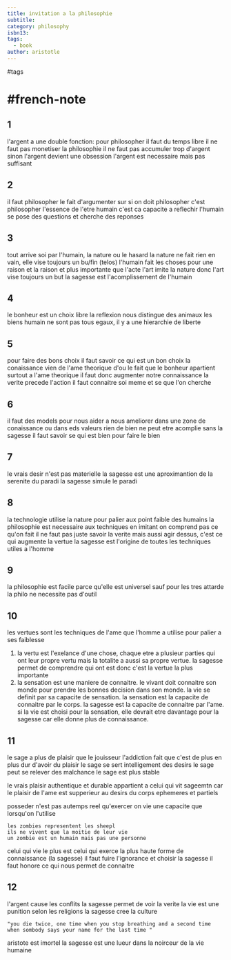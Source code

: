```yaml
---
title: invitation a la philosophie
subtitle: 
category: philosophy
isbn13: 
tags:
  - book
author: aristotle
---
```

#tags
# #french-note 

## 1
l'argent a une double fonction:
pour philosopher il faut du temps libre
il ne faut pas monetiser la philosophie
il ne faut pas accumuler trop d'argent
sinon l'argent devient une obsession
l'argent est necessaire mais pas suffisant
## 2
il faut philosopher
le fait d'argumenter sur si on doit philosopher c'est philosopher
l'essence de l'etre humain c'est ca capacite a reflechir
l'humain se pose des questions et cherche des reponses
## 3
tout arrive soi par l'humain, la nature ou le hasard
la nature ne fait rien en vain, elle vise toujours un bu/fin (telos)
l'humain fait les choses pour une raison et la raison et plus importante que l'acte
l'art imite la nature
donc l'art vise toujours un but
la sagesse est l'acomplissement de l'humain
## 4
le bonheur est un choix libre
la reflexion nous distingue des animaux
les biens humain ne sont pas tous egaux, il y a une hierarchie de liberte
## 5
pour faire des bons choix il faut savoir ce qui est un bon choix
la conaissance vien de l'ame theorique
d'ou le fait que le bonheur apartient surtout a l'ame theorique
il faut donc augmenter notre connaissance
la verite precede l'action
il faut connaitre soi meme et se que l'on cherche

## 6
il faut des models pour nous aider a nous ameliorer dans une zone de conaissance ou dans eds valeurs
rien de bien ne peut etre acomplie sans la sagesse
il faut savoir se qui est bien pour faire le bien
## 7
le vrais desir n'est pas materielle
la sagesse est une aproximantion de la serenite du paradi
la sagesse simule le paradi
## 8
la technologie utilise la nature pour palier aux point faible des humains
la philosophie est necessaire aux techniques
en imitant on comprend pas ce qu'on fait
il ne faut pas juste savoir la verite mais aussi agir dessus, c'est ce qui augmente la vertue
la sagesse est l'origine de toutes les techniques utiles a l'homme
## 9
la philosophie est facile parce qu'elle est universel sauf pour les tres attarde
la philo ne necessite pas d'outil

## 10
les vertues sont les techniques de l'ame que l'homme a utilise pour palier a ses faiblesse
1. la vertu est l'exelance d'une chose, chaque etre a plusieur parties qui ont leur propre vertu mais la totalite a aussi sa propre vertue. la sagesse permet de comprendre qui ont est donc c'est la vertue la plus importante 
2. la sensation est une maniere de connaitre. le vivant doit connaitre son monde pour prendre les bonnes decision dans son monde. la vie se definit par sa capacite de sensation. la sensation est la capacite de connaitre par le corps. la sagesse est la capacite de connaitre par l'ame. si la vie est choisi pour la sensation, elle devrait etre davantage pour la sagesse car elle donne plus de connaissance. 
## 11
le sage a plus de plaisir que le jouisseur
l'addiction fait que c'est de plus en plus dur d'avoir du plaisir
le sage se sert intelligement des desirs
le sage peut se relever des malchance
le sage est plus stable

le vrais plaisir authentique et durable appartient a celui qui vit sageemtn car le plaisir de l'ame est supperieur au desirs du corps ephemeres et partiels

posseder n'est pas autemps reel qu'exercer
on vie une capacite que lorsqu'on l'utilise
```
les zombies representent les sheepl
ils ne vivent que la moitie de leur vie
un zombie est un humain mais pas une personne
```

celui qui vie le plus est celui qui exerce la plus haute forme de connaissance (la sagesse)
il faut fuire l'ignorance et choisir la sagesse
il faut honore ce qui nous permet de connaitre

## 12
l'argent cause les conflits
la sagesse permet de voir la verite
la vie est une punition selon les religions
la sagesse cree la culture
```
"you die twice, one time when you stop breathing and a second time when sombody says your name for the last time "
```
aristote est imortel
la sagesse est une lueur dans la noirceur de la vie humaine
